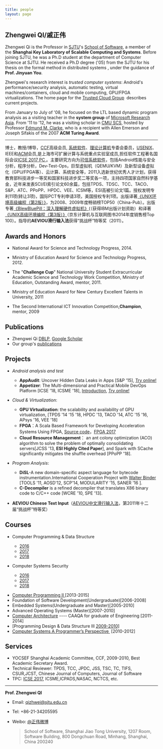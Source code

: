 ```yaml
---
title: people
layout: page
---
```


## Zhengwei QI/戚正伟

Zhengwei Qi is the Professor in [SJTU](http://www.sjtu.edu.cn)'s [School of Software](http://se.sjtu.edu.cn/), a member of the **Shanghai Key Laboratory of Scalable Computing and Systems**.  Before joining SJTU, he was a Ph.D student at the department of Computer Science at SJTU. He received a Ph.D degree ('05) from the SJTU  for his thesis on  the formal method in distributed systems , under the guidance of  **Prof.  Jinyuan You**.

Zhengwei's research interest is *trusted computer systems*: Android's performance/security analysis, automatic testing, virtual machines/containers, cloud and mobile computing, GPU/FPGA virtualizations. The home page for the [Trusted Cloud Group](http://tcloud.sjtu.edu.cn/)  describes current projects.

From January to July of '08, he focused on the LTL based dynamic program analysis as a visiting teacher in the **system group** of [Microsoft Research Asia](http://research.microsoft.com/en-us/groups/sr/).  From '11 to '12, he was a visiting scholar in [CMU SCS](http://www.cs.cmu.edu/), hosted by Professor [Edmund M. Clarke](http://www.cs.cmu.edu/~emc/), who is a recipient with Allen Emerson and Joseph Sifakis of the 2007 **ACM Turing Award**. 


***

博士，教授/博导，[CCF](http://www.ccf.org.cn/sites/ccf/index.html)高级会员, [系统软件](http://www.ccf.org.cn/sites/ccf/xtrjzw.jsp)、[理论计算机](http://www.ccf.org.cn/sites/ccf/lljsjzw.jsp)专委会委员，[USENIX](https://www.usenix.org/)、IEEE和[ACM](http://www.acm.org/)会员,是上海市可扩展计算与系统重点实验室成员,担任软件工程著名国际会议[ICSE 2017 PC ](http://icse2017.gatech.edu/?q=program_committee)。主要研究方向为[可信系统软件](http://tcloud.sjtu.edu.cn/)，包括Android性能与安全分析，程序分析，Dev-Test-Ops，巨型虚拟机（QEMU/KVM）及新型设备虚拟化（GPU/FPGA等）、云计算、系统安全等，2011入选新世纪优秀人才计划，获得教育部科技进步一等奖和国家科技进步奖二等奖各一项，主持四项国家自然科学基金，近年来发表SCI/EI索引论文60余篇，包括TPDS、TDSC、TCC、TACO、S&P、ATC、PPoPP、HPDC、VEE、ICSM等，ESI高被引论文1篇。授权发明专利11项(转让3项)，国际PCT专利申请3项，美国授权专利1项。出版译著[《UNIX环境高级编程（第2版）》](http://item.jd.com/10062360.html)，为2008、2009年度畅销榜TOP50（China-Pub）。出版专著[《BlewBluePill：深入理解硬件虚拟机》](http://item.jd.com/10701678.html)(（获得IBM出版计划资助）和译著[《UNIX高级环境编程（第3版）》](http://item.jd.com/11469694.html)（京东计算机与互联网图书2014年度销售榜Top 100）。指导的**AEVIOU滑行输入法**获得“挑战杯”特等奖（2011）。


## Awards and Honors

- National Award for  Science and Technology Progress, 2014.

- Ministry of Education Award for Science and Technology Progress, 2012. 

- The "**Challenge Cup**" National University Student Extracurricular Academic Science and Technology Work Competition, Ministry of Education, Outstanding Award, mentor, 2011.

- Ministry of Education Award for New Century Excellent Talents in University, 2011

- The Second International ICT Innovation Competition,**Champion**, mentor, 2009



## Publications

* Zhengwei Qi [DBLP](http://dblp.uni-trier.de/pers/hd/q/Qi:Zhengwei.html), [Google Scholar](https://scholar.google.com/citations?user=SV02macAAAAJ&hl=zh-CN&oi=ao)
* Our group's [publications](http://tcloud.sjtu.edu.cn/?page_id=8)

 ## Projects
* _Android analysis and test_

  * **AppAudit**: Uncover Hidden Data Leaks in Apps [S&P '15],  [Try online!](http://appaudit.io/)
  * **Appetizer**: The Multi-dimensional and Practical Mobile DevOps Platform [ICSE '18, ICSME '18], [Introduction](https://blog.appetizer.io/2016/11/02/get-started-en/), [Try online!](https://www.appetizer.io/)

* _Cloud & Virtualization_: 

  * **GPU Virtualization**: the scalability and availability of GPU virtualization, [TPDS '14 '15 '18, HPDC '13, TACO '14, ATC '15 '16, APsys '16, VEE '18]
  * **FPGA**：A Scala Based Framework for Developing Acceleration Systems Using FPGA, [Source code](https://github.com/VeriScala/VeriScala)，[FPGA 2017](http://isfpga.org/)
  * **Cloud Resource Management**： an ant colony optimization (ACO) algorithm to solve the problem of optimally consolidating servers[JCSS '13, **ESI Highly Cited Paper**], and Spark with SCache  significantly mitigates the shuffle overhead [PPoPP '18]. 

* _Program Analysis_:

  * **DiSL**-A new domain-specific aspect language for bytecode instrumentation.International Cooperation Project with [Walter Binder](http://www.inf.usi.ch/faculty/binder/) [TOOLS '11, AOSD'12, SCP'14, MODULARITY '15, SANER '16 ].
  * **C-Decompiler** is a refined decompiler that translates X86 binary code to C/C++ code [WCRE '10, SPE '13].

* **AEVIOU Chinese Text Input**（[AEVIOU中文滑行输入法](http://tcloud.sjtu.edu.cn/products/aeviou/)，第2011年十二届“挑战杯”特等奖）



## Courses
* Computer Programming & Data Structure
  * [2016](http://se.sjtucloud.com/courses/se/SE117/2016_spr/info)
  * [2017](http://se.sjtucloud.com/courses/se/SE117-2017/2017_spr/info) 
  * [2018](http://se.sjtucloud.com/courses/se/SE117-2018/2018_spr/info)


* Computer Systems Security
  * [2016](http://tcloud.sjtu.edu.cn/wiki/index.php/Course:classes:_CSS)
  * [2017](http://se.sjtucloud.com/courses/se/CSS-2017/2017_spr/info)
  * [2018](http://se.sjtucloud.com/courses/se/CSS-2018/2018_spr/info)

- [Computer Programming II ](http://tcloud.sjtu.edu.cn/wiki/index.php/Course:classes:SE-106)[2013-2015]
- Foundation of Software Development(Undergraduate)[2006-2008]
- Embedded Systems(Undergraduate and Master)[2005-2010]
- Advanced Operating Systems (Master)[2007-2010]
- [Computer Architecture](http://tcloud.sjtu.edu.cn/wiki/index.php/Course:classes:CAAQA-E) ---- CAAQA for graduate of Engineering [2011-2014]
- [Programming Design & Data Structure III [2009-2010\]](http://tcloud.sjtu.edu.cn/wiki/index.php/Course:classes:PLD-III)
- [Computer Systems A Programmer’s Perspective ](http://tcloud.sjtu.edu.cn/wiki/index.php/Course:classes:CSAPP) [2010-2012]

## Services
*  YOCSEF Shanghai Academic Committee, CCF, 2009-2010, Best Academic Secretary Award.
*  Technical Reviewer: TPDS, TCC, JPDC, JSS, TSC, TC, TIFS, CSUR,JCST, Chinese Journal of Computers, Journal of Software
*  TPC: [ICSE 2017](http://icse2017.gatech.edu/), ICSME,ICPADS,NASAC, NCTCS, etc.
----
__Prof.  Zhengwei QI__
* Email: qizhwei@sjtu.edu.cn   
* Tel:     +86-21-34205595 
* Weibo: [@正伟微博](http://weibo.com/u/2199345394)

  > School of Software, Shanghai Jiao Tong University,
  1207 Room, Software Building, 800 Dongchuan Road, Minhang, 
  Shanghai, China 200240







